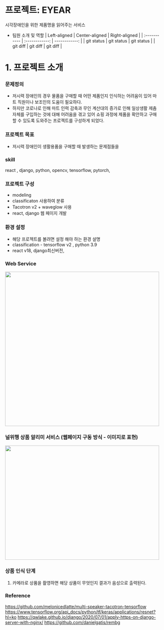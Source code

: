 # 프로젝트: EYEAR
시각장애인을 위한 제품명을 읽어주는 서비스
- 팀원 소개 및 역할
| Left-aligned | Center-aligned | Right-aligned |
| :----------- | :------------: | ------------: |
| git status   |   git status   |    git status |
| git diff     |    git diff    |      git diff |


# 1. 프로젝트 소개
### 문제정의
- 저시력 장애인의 경우 물품을 구매할 때 어떤 제품인지 인식하는 어려움이 있어 마트 직원이나 보조인의 도움이 필요하다. 
- 하지만 코로나로 인해 마트 인력 감축과 무인 계산대의 증가로 인해 일상생활 제춤 자체를 구입하는 것에 대해 어려움을 겪고 있어 쇼핑 과정에 제품을 확안하고 구매할 수 있도록 도와주는 프로젝트를 구성하게 되었다.

### 프로젝트 목표
- 저시력 장애인이 생활용품을 구매할 때 발생하는 문제점들을 

### skill
react , django, python, opencv, tensorflow, pytorch, 


### 프로젝트 구성 
- modeling
- classificaton 사용하여 분류
- Tacotron v2  + waveglow 사용
- react, django 웹 페이지 개발

### 환경 설정
- 해당 프로젝트를 볼려면 설정 해야 하는 환경 설명
- classification - tensorflow v2 , python 3.9 
- react v18, django최신버전, 

### Web Service 
<img src='https://user-images.githubusercontent.com/58939359/172043495-7b0fa1d5-acc9-4b50-a4bc-e1f8c7f9e637.png' width='500' height='500'>


### 널위행 상품 알리미 서비스 (웹페이지 구동 방식 - 이미지로 표현)
<img src="https://user-images.githubusercontent.com/58939359/172042822-b943ce33-3847-42ed-86f7-b750acf59033.png"  width="500" height="370">

### 상품 인식 단계
1. 카메라로 상품을 촬영하면 해당 상품이 무엇인지 결과가 음성으로 출력된다.


### Reference
https://github.com/melonicedlatte/multi-speaker-tacotron-tensorflow
https://www.tensorflow.org/api_docs/python/tf/keras/applications/resnet?hl=ko
https://qwlake.github.io/django/2020/07/01/apply-https-on-django-server-with-nginx/
https://github.com/danielgatis/rembg

<br>

